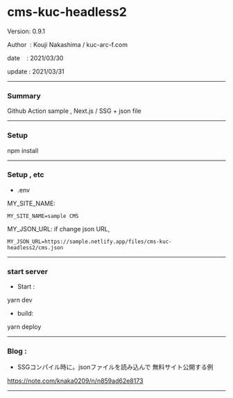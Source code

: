 # cms-kuc-headless2

 Version: 0.9.1

 Author  : Kouji Nakashima / kuc-arc-f.com

 date    : 2021/03/30

 update : 2021/03/31

***
### Summary

Github Action sample , Next.js / SSG + json file

***
### Setup

npm install

***
### Setup , etc

* .env

MY_SITE_NAME: 

```
MY_SITE_NAME=sample CMS
```

MY_JSON_URL: if change json URL,

```
MY_JSON_URL=https://sample.netlify.app/files/cms-kuc-headless2/cms.json
```

***
### start server
* Start :

yarn dev

* build:

yarn deploy

***
### Blog : 

* SSGコンパイル時に。jsonファイルを読み込んで 無料サイト公開する例

https://note.com/knaka0209/n/n859ad62e8173

***

